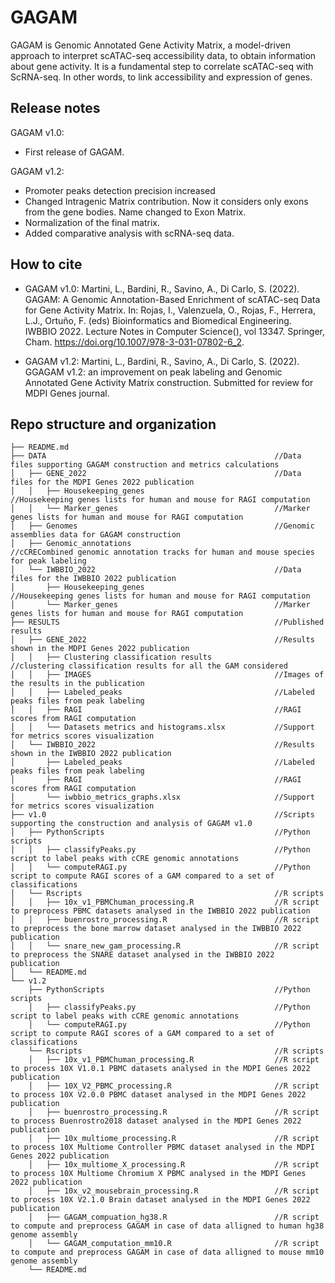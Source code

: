 # GAGAM

GAGAM is Genomic Annotated Gene Activity Matrix, a model-driven approach to interpret scATAC-seq accessibility data, to obtain information about gene activity. It is a fundamental step to correlate scATAC-seq with ScRNA-seq. In other words, to link accessibility and expression of genes.

## Release notes

GAGAM v1.0: 

- First release of GAGAM.


GAGAM v1.2:
- Promoter peaks detection precision increased
- Changed Intragenic Matrix contribution. Now it considers only exons from the gene bodies. Name changed to Exon Matrix.
- Normalization of the final matrix.
- Added comparative analysis with scRNA-seq data.

## How to cite

- GAGAM v1.0: Martini, L., Bardini, R., Savino, A., Di Carlo, S. (2022). GAGAM: A Genomic Annotation-Based Enrichment of scATAC-seq Data for Gene Activity Matrix. In: Rojas, I., Valenzuela, O., Rojas, F., Herrera, L.J., Ortuño, F. (eds) Bioinformatics and Biomedical Engineering. IWBBIO 2022. Lecture Notes in Computer Science(), vol 13347. Springer, Cham. https://doi.org/10.1007/978-3-031-07802-6_2.

- GAGAM v1.2: Martini, L., Bardini, R., Savino, A., Di Carlo, S. (2022). GGAGAM v1.2: an improvement on peak labeling and Genomic Annotated Gene Activity Matrix construction. Submitted for review for MDPI Genes journal.

## Repo structure and organization

~~~~
├── README.md
├── DATA                                                   //Data files supporting GAGAM construction and metrics calculations
│   ├── GENE_2022                                          //Data files for the MDPI Genes 2022 publication
│   │   ├── Housekeeping_genes                             //Housekeeping genes lists for human and mouse for RAGI computation
│   │   └── Marker_genes                                   //Marker genes lists for human and mouse for RAGI computation
│   ├── Genomes                                            //Genomic assemblies data for GAGAM construction
│   ├── Genomic_annotations                                //cCRECombined genomic annotation tracks for human and mouse species for peak labeling
│   └── IWBBIO_2022                                        //Data files for the IWBBIO 2022 publication
│       ├── Housekeeping_genes                             //Housekeeping genes lists for human and mouse for RAGI computation
│       └── Marker_genes                                   //Marker genes lists for human and mouse for RAGI computation
├── RESULTS                                                //Published results
│   ├── GENE_2022                                          //Results shown in the MDPI Genes 2022 publication
│   │   ├── Clustering classification results              //clustering classification results for all the GAM considered
│   │   ├── IMAGES                                         //Images of the results in the publication
│   │   ├── Labeled_peaks                                  //Labeled peaks files from peak labeling
│   │   ├── RAGI                                           //RAGI scores from RAGI computation
│   │   └── Datasets metrics and histograms.xlsx           //Support for metrics scores visualization                          
│   └── IWBBIO_2022                                        //Results shown in the IWBBIO 2022 publication
│       ├── Labeled_peaks                                  //Labeled peaks files from peak labeling
│       ├── RAGI                                           //RAGI scores from RAGI computation
│       └── iwbbio_metrics_graphs.xlsx                     //Support for metrics scores visualization                          
├── v1.0                                                   //Scripts supporting the construction and analysis of GAGAM v1.0
│   ├── PythonScripts                                      //Python scripts
│   │   ├── classifyPeaks.py                               //Python script to label peaks with cCRE genomic annotations
│   │   └── computeRAGI.py                                 //Python script to compute RAGI scores of a GAM compared to a set of classifications
│   └── Rscripts                                           //R scripts
│   │   ├── 10x_v1_PBMChuman_processing.R                  //R script to preprocess PBMC datasets analysed in the IWBBIO 2022 publication
│   │   ├── buenrostro_processing.R                        //R script to preprocess the bone marrow dataset analysed in the IWBBIO 2022 publication
│   │   └── snare_new_gam_processing.R                     //R script to preprocess the SNARE dataset analysed in the IWBBIO 2022 publication
│   └── README.md                                          
└── v1.2
    ├── PythonScripts                                      //Python scripts
    │   ├── classifyPeaks.py                               //Python script to label peaks with cCRE genomic annotations
    │   └── computeRAGI.py                                 //Python script to compute RAGI scores of a GAM compared to a set of classifications
    └── Rscripts                                           //R scripts
    │   ├── 10x_v1_PBMChuman_processing.R                  //R script to process 10X V1.0.1 PBMC datasets analysed in the MDPI Genes 2022 publication
    │   ├── 10X_V2_PBMC_processing.R                       //R script to process 10X V2.0.0 PBMC dataset analysed in the MDPI Genes 2022 publication
    │   ├── buenrostro_processing.R                        //R script to process Buenrostro2018 dataset analysed in the MDPI Genes 2022 publication
    │   ├── 10x_multiome_processing.R                      //R script to process 10X Multiome Controller PBMC dataset analysed in the MDPI Genes 2022 publication
    │   ├── 10x_multiome_X_processing.R                    //R script to process 10X Multiome Chromium X PBMC analysed in the MDPI Genes 2022 publication
    │   ├── 10x_v2_mousebrain_processing.R                 //R script to process 10X V2.1.0 Brain dataset analysed in the MDPI Genes 2022 publication
    │   ├── GAGAM_compuation_hg38.R                        //R script to compute and preprocess GAGAM in case of data alligned to human hg38 genome assembly
    │   └── GAGAM_computation_mm10.R                       //R script to compute and preprocess GAGAM in case of data alligned to mouse mm10 genome assembly
    └── README.md                     
~~~~
